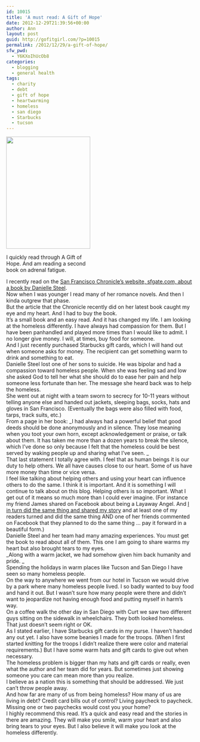 ```yaml
---
id: 10015
title: 'A must read: A Gift of Hope'
date: 2012-12-29T21:39:56+00:00
author: Ann
layout: post
guid: http://gofitgirl.com/?p=10015
permalink: /2012/12/29/a-gift-of-hope/
sfw_pwd:
  - Y6KXoIhUcOb8
categories:
  - blogging
  - general health
tags:
  - charity
  - debt
  - gift of hope
  - heartwarming
  - homeless
  - san diego
  - Starbucks
  - tucson
---
```

<div id="attachment_10075" style="width: 235px" class="wp-caption alignleft">
  <a href="http://gofitgirl.com/?attachment_id=10075" rel="attachment wp-att-10075"><img class="size-medium wp-image-10075" title="gift of hope" src="http://gofitgirl.com/wp-content/uploads/2012/12/gift-of-hope-e1356810022957-225x300.jpg" alt="" width="225" height="300" /></a>
  
  <p class="wp-caption-text">
    I quickly read through A Gift of Hope. And am reading a second book on adrenal fatigue.
  </p>
</div>

  
I recently read on the [San Francisco Chronicle&#8217;s website, sfgate.com, about a book by Danielle Steel](http://www.sfgate.com/default/article/Danielle-Steel-s-secret-forays-to-aid-homeless-4044412.php).  
Now when I was younger I read many of her romance novels. And then I kinda outgrew that phase.  
But the article that the Chronicle recently did on her latest book caught my eye and my heart. And I had to buy the book.  
It&#8217;s a small book and an easy read. And it has changed my life. I am looking at the homeless differently. I have always had compassion for them. But I have been panhandled and played more times than I would like to admit. I no longer give money. I will, at times, buy food for someone.  
And I just recently purchased Starbucks gift cards, which I will hand out when someone asks for money. The recipient can get something warm to drink and something to eat.  
Danielle Steel lost one of her sons to suicide. He was bipolar and had a compassion toward homeless people. When she was feeling sad and low she asked God to tell her what she should do to ease her pain and help someone less fortunate than her. The message she heard back was to help the homeless.  
She went out at night with a team sworn to secrecy for 10-11 years without telling anyone else and handed out jackets, sleeping bags, socks, hats and gloves in San Francisco. (Eventually the bags were also filled with food, tarps, track suits, etc.)  
From a page in her book: _I had always had a powerful belief that good deeds should be done anonymously and in silence. They lose meaning when you toot your own horn, except acknowledgement or praise, or talk about them. It has taken me more than a dozen years to break the silence, which I&#8217;ve done so only because I felt that the homeless could be best served by waking people up and sharing what I&#8217;ve seen. _  
That last statement I totally agree with. I feel that as human beings it is our duty to help others. We all have causes close to our heart. Some of us have more money than time or vice versa.  
I feel like talking about helping others and using your heart can influence others to do the same. I think it is important. And it is something I will continue to talk about on this blog. Helping others is so important. What I get out of it means so much more than I could ever imagine. (For instance my friend James shared on Facebook about being a Layaway Angel. And [I in turn did the same thing and shared my story](http://gofitgirl.com/?p=10055) and at least one of my readers turned and did the same thing AND one of her friends commented on Facebook that they planned to do the same thing &#8230; pay it forward in a beautiful form.)  
Danielle Steel and her team had many amazing experiences. You must get the book to read about all of them. This one I am going to share warms my heart but also brought tears to my eyes.  
_Along with a warm jacket, we had somehow given him back humanity and pride. _  
Spending the holidays in warm places like Tucson and San Diego I have seen so many homeless people.  
On the way to anywhere we went from our hotel in Tucson we would drive by a park where many homeless people lived. I so badly wanted to buy food and hand it out. But I wasn&#8217;t sure how many people were there and didn&#8217;t want to jeopardize not having enough food and putting myself in harm&#8217;s way.  
On a coffee walk the other day in San Diego with Curt we saw two different guys sitting on the sidewalk in wheelchairs. They both looked homeless. That just doesn&#8217;t seem right or OK.  
As I stated earlier, I have Starbucks gift cards in my purse. I haven&#8217;t handed any out yet. I also have some beanies I made for the troops. (When I first started knitting for the troops I didn&#8217;t realize there were color and material requirements.) But I have some warm hats and gift cards to give out when necessary.  
The homeless problem is bigger than my hats and gift cards or really, even what the author and her team did for years. But sometimes just showing someone you care can mean more than you realize.  
I believe as a nation this is something that should be addressed. We just can&#8217;t throw people away.  
And how far are many of us from being homeless? How many of us are living in debt? Credit card bills out of control? Living paycheck to paycheck. Missing one or two paychecks would cost you your home?  
I highly recommend this read. It&#8217;s a quick and easy read and the stories in there are amazing. They will make you smile, warm your heart and also bring tears to your eyes. But I also believe it will make you look at the homeless differently.